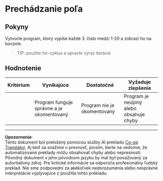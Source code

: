 <!--
CO_OP_TRANSLATOR_METADATA:
{
  "original_hash": "8b2381170bd0fd2870f5889bb8620f02",
  "translation_date": "2025-08-27T22:42:51+00:00",
  "source_file": "2-js-basics/4-arrays-loops/assignment.md",
  "language_code": "sk"
}
-->
# Prechádzanie poľa

## Pokyny

Vytvorte program, ktorý vypíše každé 3. číslo medzi 1-20 a zobrazí ho na konzole.

> TIP: použite for-cyklus a upravte výraz iterácie

## Hodnotenie

| Kritérium | Vynikajúce                              | Dostatočné              | Vyžaduje zlepšenie             |
| --------- | --------------------------------------- | ----------------------- | ------------------------------ |
|           | Program funguje správne a je okomentovaný | Program nie je okomentovaný | Program je neúplný alebo obsahuje chyby |

---

**Upozornenie**:  
Tento dokument bol preložený pomocou služby AI prekladu [Co-op Translator](https://github.com/Azure/co-op-translator). Aj keď sa snažíme o presnosť, prosím, berte na vedomie, že automatizované preklady môžu obsahovať chyby alebo nepresnosti. Pôvodný dokument v jeho pôvodnom jazyku by mal byť považovaný za autoritatívny zdroj. Pre kritické informácie sa odporúča profesionálny ľudský preklad. Nie sme zodpovední za akékoľvek nedorozumenia alebo nesprávne interpretácie vyplývajúce z použitia tohto prekladu.